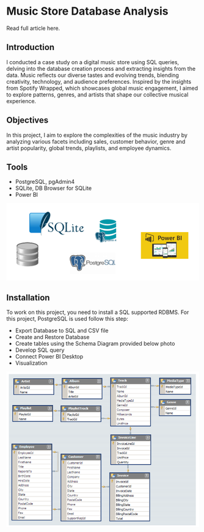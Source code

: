 
# Music Store Database Analysis

Read full article here.

## Introduction
I conducted a case study on a digital music store using SQL queries, delving into the database creation process and extracting insights from the data. Music reflects our diverse tastes and evolving trends, blending creativity, technology, and audience preferences. Inspired by the insights from Spotify Wrapped, which showcases global music engagement, I aimed to explore patterns, genres, and artists that shape our collective musical experience.

## Objectives
In this project, I aim to explore the complexities of the music industry by analyzing various facets including sales, customer behavior, genre and artist popularity, global trends, playlists, and employee dynamics.

## Tools 
- PostgreSQL, pgAdmin4
- SQLite, DB Browser for SQLite
- Power BI

![alt text](https://github.com/Kanangnut/Music-Store-Database-Analysis/blob/main/image/tools.png?raw=true)

## Installation
To work on this project, you need to install a SQL supported RDBMS. For this project, PostgreSQL is used follow this step:
- Export Database to SQL and CSV file
- Create and Restore Database
- Create tables using the Schema Diagram provided below photo
- Develop SQL query
- Connect Power BI Desktop
- Visualization

![alt text](https://github.com/Kanangnut/Music-Store-Database-Analysis/blob/main/image/MusicDatabaseSchema.png?raw=true)








